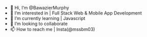 - 👋 Hi, I’m @BawazierMurphy
- 👀 I’m interested in | Full Stack Web & Mobile App Development
- 🌱 I’m currently learning | Javascript
- 💞️ I’m looking to collaborate
- 📫 How to reach me | Insta(@mssbm03)

<!---
BawazierMurphy/BawazierMurphy is a ✨ special ✨ repository because its `README.md` (this file) appears on your GitHub profile.
You can click the Preview link to take a look at your changes.
--->
